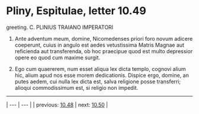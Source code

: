 # Pliny, Espitulae, letter 10.49

greeting. C. PLINIUS TRAIANO IMPERATORI



1. Ante adventum meum, domine, Nicomedenses priori foro novum adicere coeperunt, cuius in angulo est aedes vetustissima Matris Magnae aut reficienda aut transferenda, ob hoc praecipue quod est multo depressior opere eo quod cum maxime surgit.



2. Ego cum quaererem, num esset aliqua lex dicta templo, cognovi alium hic, alium apud nos esse morem dedicationis. Dispice ergo, domine, an putes aedem, cui nulla lex dicta est, salva religione posse transferri; alioqui commodissimum est, si religio non impedit.



---

| --- | --- |
| previous: [10.48](../10.48/) | next: [10.50](../10.50/) |